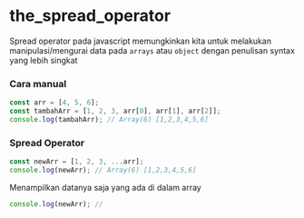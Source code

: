 # the_spread_operator

Spread operator pada javascript memungkinkan kita untuk melakukan manipulasi/mengurai data pada `arrays` atau `object` dengan penulisan syntax yang lebih singkat

### Cara manual

```javascript
const arr = [4, 5, 6];
const tambahArr = [1, 2, 3, arr[0], arr[1], arr[2]];
console.log(tambahArr); // Array(6) [1,2,3,4,5,6]
```

### Spread Operator

```javascript
const newArr = [1, 2, 3, ...arr];
console.log(newArr); // Array(6) [1,2,3,4,5,6]
```

Menampilkan datanya saja yang ada di dalam array

```javascript
console.log(newArr); //
```
